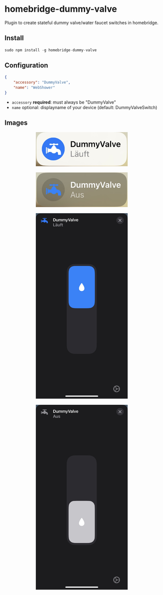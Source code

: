 # homebridge-dummy-valve
Plugin to create stateful dummy valve/water faucet switches in homebridge. 

## Install
```javascript
sudo npm install -g homebridge-dummy-valve
```

## Configuration
```json
{
    "accessory": "DummyValve",
    "name": "WebShower"
}
```
- `accessory` **required**: must always be "DummyValve"
- `name` optional: displayname of your device (default: DummyValveSwitch)

## Images

<p align="center">
    <img src="img/prev_closed_on.jpg" width="300"><br><br>
    <img src="img/prev_closed_off.jpg" width="300"><br><br>
    <img src="img/prev_open_on.jpg" width="300"><br><br>
    <img src="img/prev_open_off.jpg" width="300"><br><br>
</p>
